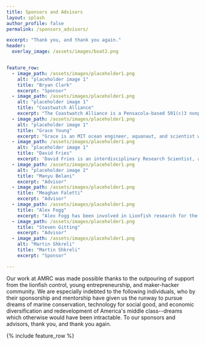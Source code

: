 ```yaml
---
title: Sponsors and Advisors
layout: splash
author_profile: false
permalink: /sponsors_advisors/

excerpt: "Thank you, and thank you again."
header:
  overlay_image: /assets/images/boat2.png


feature_row:
  - image_path: /assets/images/placeholder1.png
    alt: "placeholder image 1"
    title: "Bryan Clark"
    excerpt: "Sponsor"
  - image_path: /assets/images/placeholder1.png
    alt: "placeholder image 1"
    title: "Coastwatch Alliance"
    excerpt: "The Coastwatch Alliance is a Pensacola-based 501(c)3 nonprofit dedicated to marine conservation, especially lionfish control and awareness.3"
  - image_path: /assets/images/placeholder1.png
    alt: "placeholder image 1"
    title: "Grace Young"
    excerpt: "Grace is an MIT ocean engineer, aquanaut, and scientist with Cousteau's Mission 31. She's currently a PhD student at University of Oxford, chief scientist for the Pisces VI deepsea submarine, and National Geographic Emerging Explorer."
  - image_path: /assets/images/placeholder1.png
    alt: "placeholder image 1"
    title: "David Fries"
    excerpt: 'David Fries is an interdisciplinary Research Scientist, at the Florida Institute for Human & Machine Cognition (IHMC). Fries’ research interests span a wide range of disciplines and fields exploring the underlying thread of technology as an amplifier for exploration and discovery of the natural world and the human condition. He is especially interested in applying technology to the ocean world, or "inner space"'
  - image_path: /assets/images/placeholder1.png
    alt: "placeholder image 2"
    title: "Manyu Belani"
    excerpt: "Advisor"
  - image_path: /assets/images/placeholder1.png
    title: "Meaghan Faletti"
    excerpt: "Advisor"
  - image_path: /assets/images/placeholder1.png
    title: "Alex Fogg"
    excerpt: "Alex Fogg has been involved in Lionfish research for the last 6 years.  His initial interest in Lionfish resulted in the development of a Gulf of Mexico wide Lionfish life history project and a Masters of Science from the University of Southern Mississippi.  Currently Alex works as a Fisheries Biologist for the Florida Fish and Wildlife Conservation Commission where he manages the states largest artificial reef project in history."
  - image_path: /assets/images/placeholder1.png
    title: "Steven Gitting"
    excerpt: "Advisor"
  - image_path: /assets/images/placeholder1.png
    alt: "Martin Shkreli"
    title: "Martin Shkreli"
    excerpt: "Sponsor"

---
```


Our work at AMRC was made possible thanks to the outpouring of support from the lionfish control, young entrepreneurship, and maker-hacker community. We are especially indebted to the following individuals, who by their sponsorship and mentorship have given us the runway to pursue dreams of marine conservation, technology for social good, and economic diversification and redevelopment of America's middle class--dreams which otherwise would have been intractable. To our sponsors and advisors, thank you, and thank you again.

{% include feature_row %}

